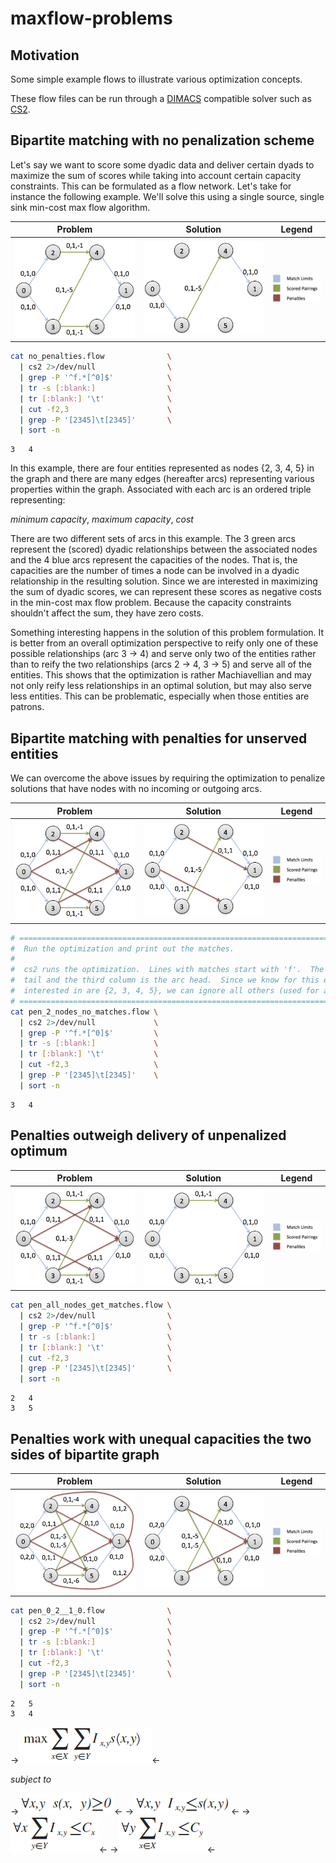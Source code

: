 maxflow-problems
================

Motivation
----------

Some simple example flows to illustrate various optimization concepts.

These flow files can be run through a [DIMACS](http://lpsolve.sourceforge.net/5.5/DIMACS_mcf.htm) compatible solver 
such as [CS2](https://github.com/iveney/cs2).


Bipartite matching with no penalization scheme
-----------------------------------------------

Let's say we want to score some dyadic data and deliver certain dyads to maximize the sum of scores while taking into account certain capacity constraints.  This can be formulated as a flow network.  Let's take for instance the following example.  We'll solve this using a single source, single sink min-cost max flow algorithm.

| Problem | Solution | Legend |
| ------- | -------- | ------ |
| <img src="https://github.com/deaktator/maxflow-problems/raw/master/images/no_penalties.png" width="300px" /> | <img src="https://github.com/deaktator/maxflow-problems/raw/master/images/no_penalties_solution.png" width="300px" /> | <img src="https://github.com/deaktator/maxflow-problems/raw/master/images/legend.png" width="100px" /> |


```bash
cat no_penalties.flow              \
  | cs2 2>/dev/null                \
  | grep -P '^f.*[^0]$'            \
  | tr -s [:blank:]                \
  | tr [:blank:] '\t'              \
  | cut -f2,3                      \
  | grep -P '[2345]\t[2345]'       \
  | sort -n 
```

```
3	4
```

In this example, there are four entities represented as nodes {2, 3, 4, 5} in the graph and there are many edges (hereafter arcs) representing various properties within the graph.  Associated with each arc is an ordered triple representing:

  _minimum capacity_, _maximum capacity_, _cost_

There are two different sets of arcs in this example.  The 3 green arcs represent the (scored) dyadic relationships between the associated nodes and the 4 blue arcs represent the capacities of the nodes.  That is, the capacities are the number of times a node can be involved in a dyadic relationship in the resulting solution.  Since we are interested in maximizing the sum of dyadic scores, we can represent these scores as negative costs in the min-cost max flow problem.  Because the capacity constraints shouldn't affect the sum, they have zero costs.

Something interesting happens in the solution of this problem formulation.  It is better from an overall optimization perspective to reify only one of these possible relationships (arc 3 &rarr; 4) and serve only two of the entities rather than to reify the two relationships (arcs 2 &rarr; 4, 3 &rarr; 5) and serve all of the entities.  This shows that the optimization is rather Machiavellian and may not only reify less relationships in an optimal solution, but may also serve less entities.  This can be problematic, especially when those entities are patrons.


Bipartite matching with penalties for unserved entities
--------------------------------------------------------

We can overcome the above issues by requiring the optimization to penalize solutions that have nodes with no incoming or outgoing arcs.  


| Problem | Solution | Legend |
| ------- | -------- | ------ |
| <img src="https://github.com/deaktator/maxflow-problems/raw/master/images/pen_2_nodes_no_matches.png" width="300px" /> | <img src="https://github.com/deaktator/maxflow-problems/raw/master/images/pen_2_nodes_no_matches_solution.png" width="300px" /> | <img src="https://github.com/deaktator/maxflow-problems/raw/master/images/legend.png" width="100px" /> |


```bash
# =================================================================================================
#  Run the optimization and print out the matches.
#
#  cs2 runs the optimization.  Lines with matches start with 'f'.  The second column is the arc 
#  tail and the third column is the arc head.  Since we know for this example the node IDs we are
#  interested in are {2, 3, 4, 5}, we can ignore all others (used for applying penalties).
# =================================================================================================
cat pen_2_nodes_no_matches.flow \
  | cs2 2>/dev/null             \
  | grep -P '^f.*[^0]$'         \
  | tr -s [:blank:]             \
  | tr [:blank:] '\t'           \
  | cut -f2,3                   \
  | grep -P '[2345]\t[2345]'    \
  | sort -n 
```

```
3	4
```

Penalties outweigh delivery of unpenalized optimum
--------------------------------------------------


| Problem | Solution | Legend |
| ------- | -------- | ------ |
| <img src="https://github.com/deaktator/maxflow-problems/raw/master/images/pen_all_nodes_get_matches.png" width="300px" /> | <img src="https://github.com/deaktator/maxflow-problems/raw/master/images/pen_all_nodes_get_matches_solution.png" width="300px" /> | <img src="https://github.com/deaktator/maxflow-problems/raw/master/images/legend.png" width="100px" /> |


```bash
cat pen_all_nodes_get_matches.flow \
  | cs2 2>/dev/null                \
  | grep -P '^f.*[^0]$'            \
  | tr -s [:blank:]                \
  | tr [:blank:] '\t'              \
  | cut -f2,3                      \
  | grep -P '[2345]\t[2345]'       \
  | sort -n 
```

```
2	4
3	5
```

Penalties work with unequal capacities the two sides of bipartite graph 
-----------------------------------------------------------------------

| Problem | Solution | Legend |
| ------- | -------- | ------ |
| <img src="https://github.com/deaktator/maxflow-problems/raw/master/images/pen_0_2__1_0.png" width="300px" /> | <img src="https://github.com/deaktator/maxflow-problems/raw/master/images/pen_0_2__1_0_solution.png" width="300px" /> | <img src="https://github.com/deaktator/maxflow-problems/raw/master/images/legend.png" width="100px" /> |


```bash
cat pen_0_2__1_0.flow              \
  | cs2 2>/dev/null                \
  | grep -P '^f.*[^0]$'            \
  | tr -s [:blank:]                \
  | tr [:blank:] '\t'              \
  | cut -f2,3                      \
  | grep -P '[2345]\t[2345]'       \
  | sort -n 
```

```
2	5
3	4
```


->![](https://github.com/deaktator/maxflow-problems/raw/master/images/eqs/opt_func_sum.png)<-

_subject to_

->![](https://github.com/deaktator/maxflow-problems/raw/master/images/eqs/constraint_pos_scores.png)<-
->![](https://github.com/deaktator/maxflow-problems/raw/master/images/eqs/constraint_ind_le_score.png)<-
->![](https://github.com/deaktator/maxflow-problems/raw/master/images/eqs/constraint_ml_x.png)<-
->![](https://github.com/deaktator/maxflow-problems/raw/master/images/eqs/constraint_ml_y.png)<-
